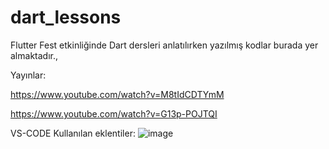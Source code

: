 # dart_lessons
Flutter Fest etkinliğinde Dart dersleri anlatılırken yazılmış kodlar burada yer almaktadır.,

Yayınlar:

https://www.youtube.com/watch?v=M8tIdCDTYmM

https://www.youtube.com/watch?v=G13p-POJTQI

VS-CODE Kullanılan eklentiler: 
![image](https://user-images.githubusercontent.com/64288156/146786687-a7e651d9-f5d1-4890-9664-d943a4a4556c.png)
